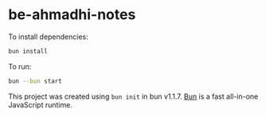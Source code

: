 # be-ahmadhi-notes

To install dependencies:

```bash
bun install
```

To run:

```bash
bun --bun start
```

This project was created using `bun init` in bun v1.1.7. [Bun](https://bun.sh) is a fast all-in-one JavaScript runtime.

